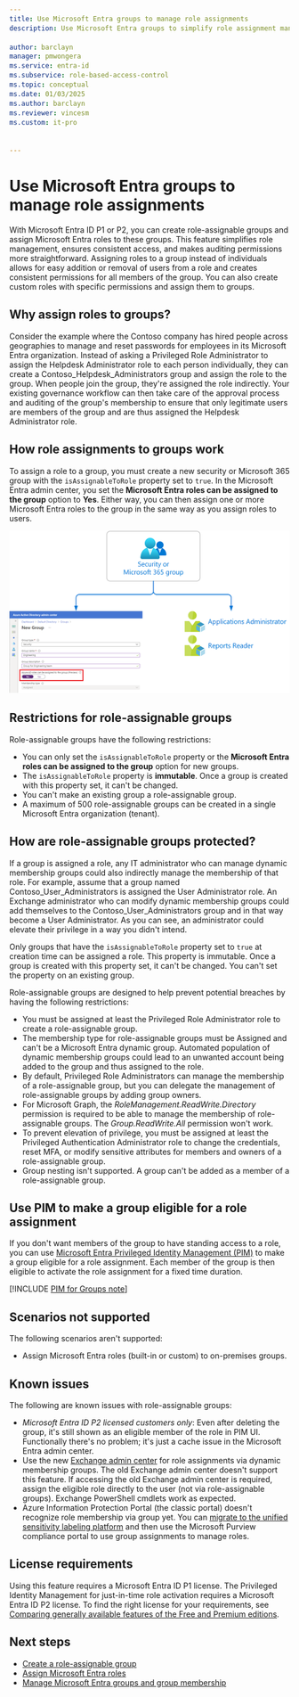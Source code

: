 ```yaml
---
title: Use Microsoft Entra groups to manage role assignments
description: Use Microsoft Entra groups to simplify role assignment management in Microsoft Entra ID.

author: barclayn
manager: pmwongera
ms.service: entra-id
ms.subservice: role-based-access-control
ms.topic: conceptual
ms.date: 01/03/2025
ms.author: barclayn
ms.reviewer: vincesm
ms.custom: it-pro


---
```


# Use Microsoft Entra groups to manage role assignments

With Microsoft Entra ID P1 or P2, you can create role-assignable groups and assign Microsoft Entra roles to these groups. This feature simplifies role management, ensures consistent access, and makes auditing permissions more straightforward. Assigning roles to a group instead of individuals allows for easy addition or removal of users from a role and creates consistent permissions for all members of the group. You can also create custom roles with specific permissions and assign them to groups.

## Why assign roles to groups?

Consider the example where the Contoso company has hired people across geographies to manage and reset passwords for employees in its Microsoft Entra organization. Instead of asking a Privileged Role Administrator to assign the Helpdesk Administrator role to each person individually, they can create a Contoso_Helpdesk_Administrators group and assign the role to the group. When people join the group, they're assigned the role indirectly. Your existing governance workflow can then take care of the approval process and auditing of the group's membership to ensure that only legitimate users are members of the group and are thus assigned the Helpdesk Administrator role.

## How role assignments to groups work

To assign a role to a group, you must create a new security or Microsoft 365 group with the `isAssignableToRole` property set to `true`. In the Microsoft Entra admin center, you set the **Microsoft Entra roles can be assigned to the group** option to **Yes**. Either way, you can then assign one or more Microsoft Entra roles to the group in the same way as you assign roles to users.

![Screenshot of the Roles and administrators page](./media/groups-concept/role-assignable-group.png)

## Restrictions for role-assignable groups

Role-assignable groups have the following restrictions:

- You can only set the `isAssignableToRole` property or the **Microsoft Entra roles can be assigned to the group** option for new groups.
- The `isAssignableToRole` property is **immutable**. Once a group is created with this property set, it can't be changed.
- You can't make an existing group a role-assignable group.
- A maximum of 500 role-assignable groups can be created in a single Microsoft Entra organization (tenant).

## How are role-assignable groups protected?

If a group is assigned a role, any IT administrator who can manage dynamic membership groups could also indirectly manage the membership of that role. For example, assume that a group named Contoso_User_Administrators is assigned the User Administrator role. An Exchange administrator who can modify dynamic membership groups could add themselves to the Contoso_User_Administrators group and in that way become a User Administrator. As you can see, an administrator could elevate their privilege in a way you didn't intend.

Only groups that have the `isAssignableToRole` property set to `true` at creation time can be assigned a role. This property is immutable. Once a group is created with this property set, it can't be changed. You can't set the property on an existing group.

Role-assignable groups are designed to help prevent potential breaches by having the following restrictions:

- You must be assigned at least the Privileged Role Administrator role to create a role-assignable group.
- The membership type for role-assignable groups must be Assigned and can't be a Microsoft Entra dynamic group. Automated population of dynamic membership groups could lead to an unwanted account being added to the group and thus assigned to the role.
- By default, Privileged Role Administrators can manage the membership of a role-assignable group, but you can delegate the management of role-assignable groups by adding group owners.
- For Microsoft Graph, the *RoleManagement.ReadWrite.Directory* permission is required to be able to manage the membership of role-assignable groups. The *Group.ReadWrite.All* permission won't work.
- To prevent elevation of privilege, you must be assigned at least the Privileged Authentication Administrator role to change the credentials, reset MFA, or modify sensitive attributes for members and owners of a role-assignable group.
- Group nesting isn't supported. A group can't be added as a member of a role-assignable group.

## Use PIM to make a group eligible for a role assignment

If you don't want members of the group to have standing access to a role, you can use [Microsoft Entra Privileged Identity Management (PIM)](~/id-governance/privileged-identity-management/pim-configure.md) to make a group eligible for a role assignment. Each member of the group is then eligible to activate the role assignment for a fixed time duration.

[!INCLUDE [PIM for Groups note](~/includes/pim-for-groups-include.md)]

## Scenarios not supported

The following scenarios aren't supported:  

- Assign Microsoft Entra roles (built-in or custom) to on-premises groups.

## Known issues

The following are known issues with role-assignable groups:

- *Microsoft Entra ID P2 licensed customers only*: Even after deleting the group, it's still shown as an eligible member of the role in PIM UI. Functionally there's no problem; it's just a cache issue in the Microsoft Entra admin center.  
- Use the new [Exchange admin center](/exchange/exchange-admin-center) for role assignments via dynamic membership groups. The old Exchange admin center doesn't support this feature. If accessing the old Exchange admin center is required, assign the eligible role directly to the user (not via role-assignable groups). Exchange PowerShell cmdlets work as expected.
- Azure Information Protection Portal (the classic portal) doesn't recognize role membership via group yet. You can [migrate to the unified sensitivity labeling platform](/azure/information-protection/configure-policy-migrate-labels) and then use the Microsoft Purview compliance portal to use group assignments to manage roles.

## License requirements

Using this feature requires a Microsoft Entra ID P1 license. The Privileged Identity Management for just-in-time role activation requires a Microsoft Entra ID P2 license. To find the right license for your requirements, see [Comparing generally available features of the Free and Premium editions](https://www.microsoft.com/security/business/identity-access-management/azure-ad-pricing).

## Next steps

- [Create a role-assignable group](groups-create-eligible.md)
- [Assign Microsoft Entra roles](manage-roles-portal.md)
- [Manage Microsoft Entra groups and group membership](../../fundamentals/how-to-manage-groups.yml)

